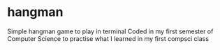 # hangman

Simple hangman game to play in terminal
Coded in my first semester of Computer Science to practise
what I learned in my first compsci class
